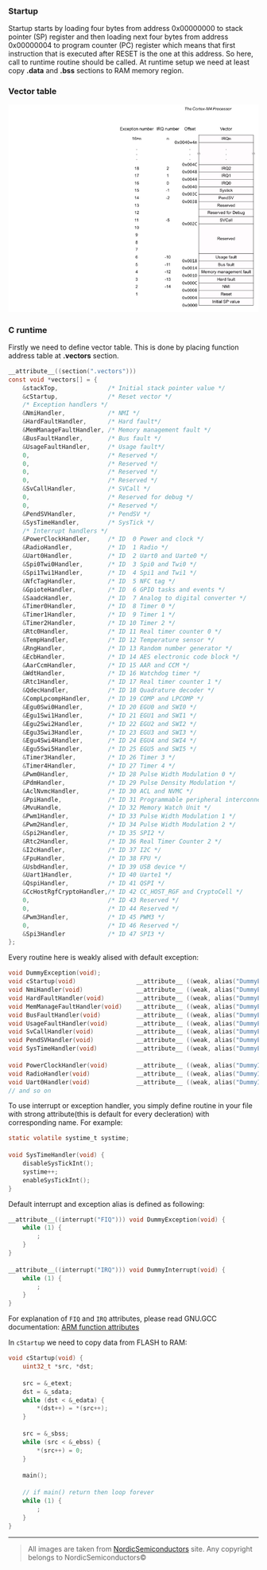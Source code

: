 ### Startup
Startup starts by loading four bytes from address 0x00000000 to stack pointer (SP) register and
then loading next four bytes from address 0x00000004 to program counter (PC) register which
means that first instruction that is executed after RESET is the one at this address.
So here, call to runtime routine should be called. At runtime setup we need at least copy
**.data** and **.bss** sections to RAM memory region.

### Vector table
![vector table](images/cortexM4_vector_table.png)

### C runtime
Firstly we need to define vector table. This is done by placing function
address table at **.vectors** section. 
```c
__attribute__((section(".vectors")))
const void *vectors[] = {
    &stackTop,              /* Initial stack pointer value */
    &cStartup,              /* Reset vector */
    /* Exception handlers */
    &NmiHandler,            /* NMI */
    &HardFaultHandler,      /* Hard fault*/
    &MemManageFaultHandler, /* Memory management fault */
    &BusFaultHandler,       /* Bus fault */
    &UsageFaultHandler,     /* Usage fault*/
    0,                      /* Reserved */
    0,                      /* Reserved */
    0,                      /* Reserved */
    0,                      /* Reserved */
    &SvCallHandler,         /* SVCall */
    0,                      /* Reserved for debug */
    0,                      /* Reserved */
    &PendSVHandler,         /* PendSV */
    &SysTimeHandler,        /* SysTick */
    /* Interrupt handlers */
    &PowerClockHandler,     /* ID  0 Power and clock */
    &RadioHandler,          /* ID  1 Radio */
    &Uart0Handler,          /* ID  2 Uart0 and Uarte0 */
    &Spi0Twi0Handler,       /* ID  3 Spi0 and Twi0 */
    &Spi1Twi1Handler,       /* ID  4 Spi1 and Twi1 */
    &NfcTagHandler,         /* ID  5 NFC tag */
    &GpioteHandler,         /* ID  6 GPIO tasks and events */
    &SaadcHandler,          /* ID  7 Analog to digital converter */
    &Timer0Handler,         /* ID  8 Timer 0 */
    &Timer1Handler,         /* ID  9 Timer 1 */
    &Timer2Handler,         /* ID 10 Timer 2 */
    &Rtc0Handler,           /* ID 11 Real timer counter 0 */
    &TempHandler,           /* ID 12 Temperature sensor */
    &RngHandler,            /* ID 13 Random number generator */
    &EcbHandler,            /* ID 14 AES electronic code block */
    &AarCcmHandler,         /* ID 15 AAR and CCM */
    &WdtHandler,            /* ID 16 Watchdog timer */
    &Rtc1Handler,           /* ID 17 Real timer counter 1 */
    &QdecHandler,           /* ID 18 Quadrature decoder */
    &CompLpcompHandler,     /* ID 19 COMP and LPCOMP */
    &Egu0Swi0Handler,       /* ID 20 EGU0 and SWI0 */
    &Egu1Swi1Handler,       /* ID 21 EGU1 and SWI1 */
    &Egu2Swi2Handler,       /* ID 22 EGU2 and SWI2 */
    &Egu3Swi3Handler,       /* ID 23 EGU3 and SWI3 */
    &Egu4Swi4Handler,       /* ID 24 EGU4 and SWI4 */
    &Egu5Swi5Handler,       /* ID 25 EGU5 and SWI5 */
    &Timer3Handler,         /* ID 26 Timer 3 */
    &Timer4Handler,         /* ID 27 Timer 4 */
    &Pwm0Handler,           /* ID 28 Pulse Width Modulation 0 */
    &PdmHandler,            /* ID 29 Pulse Density Modulation */
    &AclNvmcHandler,        /* ID 30 ACL and NVMC */
    &PpiHandle,             /* ID 31 Programmable peripheral interconnect */
    &MvuHandle,             /* ID 32 Memory Watch Unit */
    &Pwm1Handler,           /* ID 33 Pulse Width Modulation 1 */
    &Pwm2Handler,           /* ID 34 Pulse Width Modulation 2 */
    &Spi2Handler,           /* ID 35 SPI2 */
    &Rtc2Handler,           /* ID 36 Real Timer Counter 2 */
    &I2cHandler,            /* ID 37 I2C */
    &FpuHandler,            /* ID 38 FPU */
    &UsbdHandler,           /* ID 39 USB device */
    &Uart1Handler,          /* ID 40 Uarte1 */
    &QspiHandler,           /* ID 41 QSPI */
    &CcHostRgfCryptoHandler,/* ID 42 CC_HOST_RGF and CryptoCell */
    0,                      /* ID 43 Reserved */
    0,                      /* ID 44 Reserved */
    &Pwm3Handler,           /* ID 45 PWM3 */
    0,                      /* ID 46 Reserved */
    &Spi3Handler            /* ID 47 SPI3 */
};
```

Every routine here is weakly alised with default exception:
```c
void DummyException(void);
void cStartup(void)                 __attribute__ ((weak, alias("DummyException")));
void NmiHandler(void)               __attribute__ ((weak, alias("DummyException")));
void HardFaultHandler(void)         __attribute__ ((weak, alias("DummyException")));
void MemManageFaultHandler(void)    __attribute__ ((weak, alias("DummyException")));
void BusFaultHandler(void)          __attribute__ ((weak, alias("DummyException")));
void UsageFaultHandler(void)        __attribute__ ((weak, alias("DummyException")));
void SvCallHandler(void)            __attribute__ ((weak, alias("DummyException")));
void PendSVHandler(void)            __attribute__ ((weak, alias("DummyException")));
void SysTimeHandler(void)           __attribute__ ((weak, alias("DummyException")));

void PowerClockHandler(void)        __attribute__ ((weak, alias("DummyInterrupt")));
void RadioHandler(void)             __attribute__ ((weak, alias("DummyInterrupt")));
void Uart0Handler(void)             __attribute__ ((weak, alias("DummyInterrupt")));
// and so on
```

To use interrupt or exception handler, you simply define routine in your file
with strong attribute(this is default for every decleration) with corresponding
name. For example:
```c
static volatile systime_t systime;

void SysTimeHandler(void) {
	disableSysTickInt();
	systime++;
	enableSysTickInt();
}
```

Default interrupt and exception alias is defined as following:
```c
__attribute__((interrupt("FIQ"))) void DummyException(void) {
    while (1) {
        ;
    }
}

__attribute__((interrupt("IRQ"))) void DummyInterrupt(void) {
    while (1) {
        ;
    }
}
```
For explanation of `FIQ` and `IRQ` attributes, please read GNU.GCC documentation:
[ARM function attributes](https://gcc.gnu.org/onlinedocs/gcc/ARM-Function-Attributes.html)


In `cStartup` we need to copy data from FLASH to RAM:
```c
void cStartup(void) {
	uint32_t *src, *dst;

	src = &_etext;
	dst = &_sdata;
	while (dst < &_edata) {
		*(dst++) = *(src++);
	}

	src = &_sbss;
	while (src < &_ebss) {
		*(src++) = 0;
	}
	
	main();
	
	// if main() return then loop forever
	while (1) {
		;
	}
}
```

---

> All images are taken from [NordicSemiconductors](https://infocenter.nordicsemi.com) site.
> Any copyright belongs to NordicSemiconductors©

